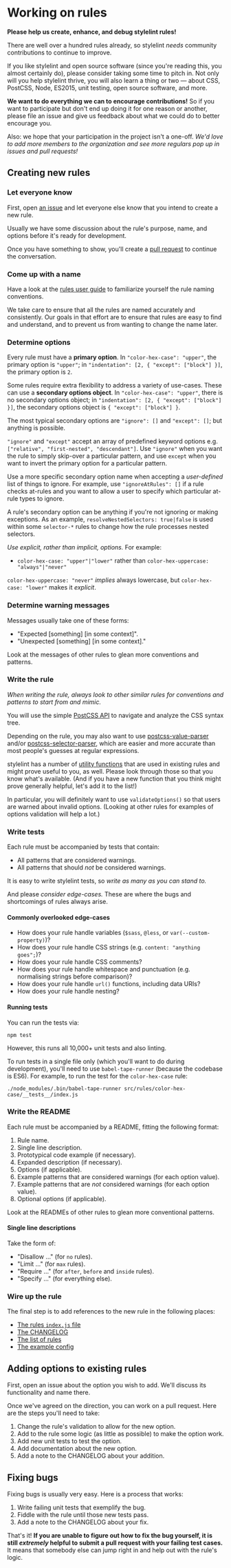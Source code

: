 # Working on rules

**Please help us create, enhance, and debug stylelint rules!**

There are well over a hundred rules already, so stylelint *needs* community contributions to continue to improve.

If you like stylelint and open source software (since you're reading this, you almost certainly do), please consider taking some time to pitch in. Not only will you help stylelint thrive, you will also learn a thing or two — about CSS, PostCSS, Node, ES2015, unit testing, open source software, and more.

**We want to do everything we can to encourage contributions!** So if you want to participate but don't end up doing it for one reason or another, please file an issue and give us feedback about what we could do to better encourage you.

Also: we hope that your participation in the project isn't a one-off. *We'd love to add more members to the organization and see more regulars pop up in issues and pull requests!*

## Creating new rules

### Let everyone know

First, open [an issue](https://github.com/stylelint/stylelint/issues/new) and let everyone else know that you intend to create a new rule.

Usually we have some discussion about the rule's purpose, name, and options before it's ready for development.

Once you have something to show, you'll create a [pull request](https://github.com/stylelint/stylelint/compare) to continue the conversation.

### Come up with a name

Have a look at the [rules user guide](/docs/user-guide/about-rules.md) to familiarize yourself the rule naming conventions.

We take care to ensure that all the rules are named accurately and consistently. Our goals in that effort are to ensure that rules are easy to find and understand, and to prevent us from wanting to change the name later.

### Determine options

Every rule must have a **primary option**. In `"color-hex-case": "upper"`, the primary option is `"upper"`; in `"indentation": [2, { "except": ["block"] }]`, the primary option is `2`.

Some rules require extra flexibility to address a variety of use-cases. These can use a **secondary options object**. In `"color-hex-case": "upper"`, there is no secondary options object; in `"indentation": [2, { "except": ["block"] }]`, the secondary options object is `{ "except": ["block"] }`.

The most typical secondary options are `"ignore": []` and `"except": []`; but anything is possible.

`"ignore"` and `"except"` accept an array of predefined keyword options e.g. `["relative", "first-nested", "descendant"]`. Use `"ignore"` when you want the rule to simply skip-over a particular pattern, and use `except` when you want to invert the primary option for a particular pattern.

Use a more specific secondary option name when accepting a *user-defined* list of things to ignore. For example, use `"ignoreAtRules": []` if a rule checks at-rules and you want to allow a user to specify which particular at-rule types to ignore.

A rule's secondary option can be anything if you're not ignoring or making exceptions. As an example, `resolveNestedSelectors: true|false` is used within some `selector-*` rules to change how the rule processes nested selectors.

*Use explicit, rather than implicit, options.* For example:

- `color-hex-case: "upper"|"lower"` rather than `color-hex-uppercase: "always"|"never"`

`color-hex-uppercase: "never"` *implies* always lowercase, but `color-hex-case: "lower"` makes it *explicit*.

### Determine warning messages

Messages usually take one of these forms:

- "Expected \[something\] \[in some context\]".
- "Unexpected \[something\] \[in some context\]."

Look at the messages of other rules to glean more conventions and patterns.

### Write the rule

*When writing the rule, always look to other similar rules for conventions and patterns to start from and mimic.*

You will use the simple [PostCSS API](https://github.com/postcss/postcss/blob/master/docs/api.md) to navigate and analyze the CSS syntax tree.

Depending on the rule, you may also want to use [postcss-value-parser](https://github.com/TrySound/postcss-value-parser) and/or [postcss-selector-parser](https://github.com/postcss/postcss-selector-parser), which are easier and more accurate than most people's guesses at regular expressions.

stylelint has a number of [utility functions](https://github.com/stylelint/stylelint/tree/master/src/utils) that are used in existing rules and might prove useful to you, as well. Please look through those so that you know what's available. (And if you have a new function that you think might prove generally helpful, let's add it to the list!)

In particular, you will definitely want to use `validateOptions()` so that users are warned about invalid options. (Looking at other rules for examples of options validation will help a lot.)

### Write tests

Each rule must be accompanied by tests that contain:

- All patterns that are considered warnings.
- All patterns that should *not* be considered warnings.

It is easy to write stylelint tests, so *write as many as you can stand to.*

And please *consider edge-cases.* These are where the bugs and shortcomings of rules always arise.

#### Commonly overlooked edge-cases

- How does your rule handle variables (`$sass`, `@less`, or `var(--custom-property)`)?
- How does your rule handle CSS strings (e.g. `content: "anything goes";`)?
- How does your rule handle CSS comments?
- How does your rule handle whitespace and punctuation (e.g. normalising strings before comparison)?
- How does your rule handle `url()` functions, including data URIs?
- How does your rule handle nesting?

#### Running tests

You can run the tests via:

```console
npm test
```

However, this runs all 10,000+ unit tests and also linting.

To run tests in a single file only (which you'll want to do during development), you'll need to use `babel-tape-runner` (because the codebase is ES6). For example, to run the test for the `color-hex-case` rule:

```console
./node_modules/.bin/babel-tape-runner src/rules/color-hex-case/__tests__/index.js
```

### Write the README

Each rule must be accompanied by a README, fitting the following format:

1. Rule name.
2. Single line description.
3. Prototypical code example (if necessary).
4. Expanded description (if necessary).
5. Options (if applicable).
6. Example patterns that are considered warnings (for each option value).
7. Example patterns that are *not* considered warnings (for each option value).
8. Optional options (if applicable).

Look at the READMEs of other rules to glean more conventional patterns.

#### Single line descriptions

Take the form of:

- "Disallow ..." (for `no` rules).
- "Limit ..." (for `max` rules).
- "Require ..." (for `after`, `before` and `inside` rules).
- "Specify ..." (for everything else).

### Wire up the rule

The final step is to add references to the new rule in the following places:

- [The rules `index.js` file](https://github.com/stylelint/stylelint/blob/master/src/rules/index.js)
- [The CHANGELOG](/CHANGELOG.md)
- [The list of rules](/docs/user-guide/rules.md)
- [The example config](/docs/user-guide/example-config.md)

## Adding options to existing rules

First, open an issue about the option you wish to add. We'll discuss its functionality and name there.

Once we've agreed on the direction, you can work on a pull request. Here are the steps you'll need to take:

1. Change the rule's validation to allow for the new option.
2. Add to the rule some logic (as little as possible) to make the option work.
3. Add new unit tests to test the option.
4. Add documentation about the new option.
5. Add a note to the CHANGELOG about your addition.

## Fixing bugs

Fixing bugs is usually very easy. Here is a process that works:

1. Write failing unit tests that exemplify the bug.
2. Fiddle with the rule until those new tests pass.
3. Add a note to the CHANGELOG about your fix.

That's it! **If you are unable to figure out how to fix the bug yourself, it is still *extremely* helpful to submit a pull request with your failing test cases.** It means that somebody else can jump right in and help out with the rule's logic.
